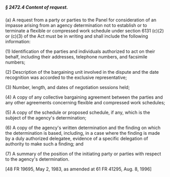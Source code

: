 ##### § 2472.4 Content of request. #####

(a) A request from a party or parties to the Panel for consideration of an impasse arising from an agency determination not to establish or to terminate a flexible or compressed work schedule under section 6131 (c)(2) or (c)(3) of the Act must be in writing and shall include the following information:

(1) Identification of the parties and individuals authorized to act on their behalf, including their addresses, telephone numbers, and facsimile numbers;

(2) Description of the bargaining unit involved in the dispute and the date recognition was accorded to the exclusive representative;

(3) Number, length, and dates of negotiation sessions held;

(4) A copy of any collective bargaining agreement between the parties and any other agreements concerning flexible and compressed work schedules;

(5) A copy of the schedule or proposed schedule, if any, which is the subject of the agency's determination;

(6) A copy of the agency's written determination and the finding on which the determination is based, including, in a case where the finding is made by a duly authorized delegatee, evidence of a specific delegation of authority to make such a finding; and

(7) A summary of the position of the initiating party or parties with respect to the agency's determination.

[48 FR 19695, May 2, 1983, as amended at 61 FR 41295, Aug. 8, 1996]
